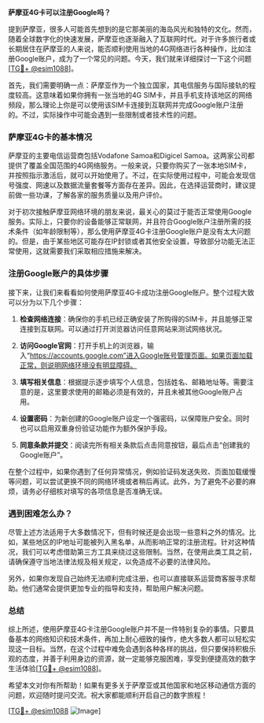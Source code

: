 **萨摩亚4G卡可以注册Google吗？**

提到萨摩亚，很多人可能首先想到的是它那美丽的海岛风光和独特的文化。然而，随着全球数字化的快速发展，萨摩亚也逐渐融入了互联网时代。对于许多旅行者或长期居住在萨摩亚的人来说，能否顺利使用当地的4G网络进行各种操作，比如注册Google账户，成为了一个常见的问题。今天，我们就来详细探讨一下这个问题[[TG💪+ @esim1088](https://t.me/s/esim1088)]。

首先，我们需要明确一点：萨摩亚作为一个独立国家，其电信服务与国际接轨的程度较高。这意味着如果你拥有一张当地的4G SIM卡，并且手机支持该地区的网络频段，那么理论上你是可以使用该SIM卡连接到互联网并完成Google账户注册的。不过，实际操作中可能会遇到一些限制或者技术性的问题。

### 萨摩亚4G卡的基本情况

萨摩亚的主要电信运营商包括Vodafone Samoa和Digicel Samoa。这两家公司都提供了覆盖全国范围的4G网络服务。一般来说，只要你购买了一张本地SIM卡，并按照指示激活后，就可以开始使用了。不过，在实际使用过程中，可能会发现信号强度、网速以及数据流量套餐等方面存在差异。因此，在选择运营商时，建议提前做一些功课，了解各家的服务质量以及用户评价。

对于初次接触萨摩亚网络环境的朋友来说，最关心的莫过于能否正常使用Google服务。实际上，只要你的设备能够正常联网，并且符合Google账户注册所需的技术条件（如年龄限制等），那么使用萨摩亚4G卡注册Google账户是没有太大问题的。但是，由于某些地区可能存在IP封锁或者其他安全设置，导致部分功能无法正常使用，这就需要我们采取相应措施来解决。

### 注册Google账户的具体步骤

接下来，让我们来看看如何使用萨摩亚4G卡成功注册Google账户。整个过程大致可以分为以下几个步骤：

1. **检查网络连接**：确保你的手机已经正确安装了所购得的SIM卡，并且能够正常连接到互联网。可以通过打开浏览器访问任意网站来测试网络状况。
   
2. **访问Google官网**：打开手机上的浏览器，输入“https://accounts.google.com”进入Google账号管理页面。如果页面加载正常，则说明网络环境没有明显障碍。

3. **填写相关信息**：根据提示逐步填写个人信息，包括姓名、邮箱地址等。需要注意的是，这里要求使用的邮箱必须是有效的，并且未被其他Google账户占用。

4. **设置密码**：为新创建的Google账户设定一个强密码，以保障账户安全。同时也可以启用双重身份验证功能作为额外保护手段。

5. **同意条款并提交**：阅读完所有相关条款后点击同意按钮，最后点击“创建我的Google账户”。

在整个过程中，如果你遇到了任何异常情况，例如验证码发送失败、页面加载缓慢等问题，可以尝试更换不同的网络环境或者稍后再试。此外，为了避免不必要的麻烦，请务必仔细核对填写的各项信息是否准确无误。

### 遇到困难怎么办？

尽管上述方法适用于大多数情况下，但有时候还是会出现一些意料之外的情况。比如，某些地区的IP地址可能被列入黑名单，从而影响正常的注册流程。针对这种情况，我们可以考虑借助第三方工具来绕过这些限制。当然，在使用此类工具之前，请确保遵守当地法律法规及相关规定，以免造成不必要的法律风险。

另外，如果你发现自己始终无法顺利完成注册，也可以直接联系运营商客服寻求帮助。他们通常会提供更加专业的指导和支持，帮助用户解决问题。

### 总结

综上所述，使用萨摩亚4G卡注册Google账户并不是一件特别复杂的事情。只要具备基本的网络知识和技术条件，再加上耐心细致的操作，绝大多数人都可以轻松实现这一目标。当然，在这个过程中难免会遇到各种各样的挑战，但只要保持积极乐观的态度，并善于利用身边的资源，就一定能够克服困难，享受到便捷高效的数字生活体验[[TG💪+ @esim1088](https://t.me/s/esim1088)]。

希望本文对你有所帮助！如果有更多关于萨摩亚或其他国家和地区移动通信方面的问题，欢迎随时提问交流。祝大家都能顺利开启自己的数字旅程！

[[TG💪+ @esim1088](https://t.me/s/esim1088) ![Image](https://i.postimg.cc/4NQfJmqS/Snipaste-2025-05-13-00-14-12.png)]